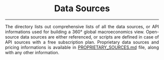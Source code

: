 <h1 align = "center">Data Sources</h1>

---

<div align = "justify">

The directory lists out comprehensive lists of all the data sources, or API informations used for building a 360° global macroeconomics view. Open-source data sources are either referenced, or scripts are defined in case of API sources with a free subscription plan. Proprietary data sources and pricing informations is available in [PROPRIETARY_SOURCES.md](./PROPRIETARY_SOURCES.md) file, along with any other information.

</div>
